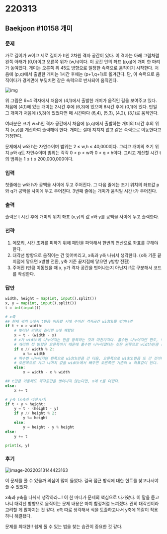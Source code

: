# 220313



## Baekjoon #10158 개미



### 문제

가로 길이가 w이고 세로 길이가 h인 2차원 격자 공간이 있다. 이 격자는 아래 그림처럼 왼쪽 아래가 (0,0)이고 오른쪽 위가 (w,h)이다. 이 공간 안의 좌표 (p,q)에 개미 한 마리가 놓여있다. 개미는 오른쪽 위 45도 방향으로 일정한 속력으로 움직이기 시작한다. 처음에 (p,q)에서 출발한 개미는 1시간 후에는 (p+1,q+1)로 옮겨간다. 단, 이 속력으로 움직이다가 경계면에 부딪치면 같은 속력으로 반사되어 움직인다.

![img](https://upload.acmicpc.net/95e84480-219b-4628-a65d-7b08bc3758e5/-/preview/)

위 그림은 6×4 격자에서 처음에 (4,1)에서 출발한 개미가 움직인 길을 보여주고 있다. 처음에 (4,1)에 있는 개미는 2시간 후에 (6,3)에 있으며 8시간 후에 (0,1)에 있다. 만일 그 개미가 처음에 (5,3)에 있었다면 매 시간마다 (6,4), (5,3), (4,2), (3,1)로 움직인다. 

여러분은 크기 w×h인 격자 공간에서 처음에 (p,q)에서 출발하는 개미의 t시간 후의 위치 (x,y)를 계산하여 출력해야 한다. 개미는 절대 지치지 않고 같은 속력으로 이동한다고 가정한다. 

문제에서 w와 h는 자연수이며 범위는 2 ≤ w,h ≤ 40,000이다. 그리고 개미의 초기 위치 p와 q도 자연수이며 범위는 각각 0 < p < w과 0 < q < h이다. 그리고 계산할 시간 t의 범위는 1 ≤ t ≤ 200,000,000이다. 



### 입력

첫줄에는 w와 h가 공백을 사이에 두고 주어진다. 그 다음 줄에는 초기 위치의 좌표값 p와 q가 공백을 사이에 두고 주어진다. 3번째 줄에는 개미가 움직일 시간 t가 주어진다. 



### 출력

출력은 t 시간 후에 개미의 위치 좌표 (x,y)의 값 x와 y를 공백을 사이에 두고 출력한다. 



### 전략

1. 메모리, 시간 초과를 피하기 위해 패턴을 파악해서 한번의 연산으로 좌표를 구해야 한다.
2. 대각선 방향으로 움직이는 건 잊어버리고, x축과 y축 나눠서 생각한다. (x축 기준 끝지점에 닿으면 x방향 전환, y축 기준 끝지점에 닿으면 y방향 전환)
3. 주어진 t만큼 이동했을 때 x, y가 격자 공간을 벗어나는지 아닌지 if로 구분해서 코드를 작성한다.



### 답안

```python
width, height = map(int, input().split())
x, y = map(int, input().split())
t = int(input())

# x축
## 현재 위치 x에서 t만큼 이동할 시에 주어진 격자공간 width를 벗어나면
if t + x > width:
    # 벗어난 만큼의 길이만 x에 재할당
    x = t - (width - x)
    # x가 width에 나누어지는 만큼 왕복하는 것과 마찬가지다. 홀수번 나누어지면 편도, 짝수번 나누어지면 왕복
    # 개미의 첫 방향은 오른쪽이기 때문에 홀수번 나누어졌다는 것은 왼쪽으로 width만큼 갔다는 의미다.(편도)
    if x // width % 2:
        x %= width
    # 짝수번 나누어지면 왼쪽으로 width만큼 간 다음, 오른쪽으로 width만큼 또 간 것이다.(왕복)
    # 오른쪽으로 가고 나머지 값을 width에서 빼주면 오른쪽면 기준의 x 좌표값이 된다.
    else:
        x = width - x % width

## t만큼 이동해도 격자공간을 벗어나지 않는다면, x에 t를 더한다.
else:
    x += t

# y축 (x축과 마찬가지)
if t + y > height:
    y = t - (height - y)
    if y // height % 2:
        y %= height
    else:
        y = height - y % height
else:
    y += t

print(x, y)
```



### 후기

![image-20220313144423163](C:\Users\jelee\AppData\Roaming\Typora\typora-user-images\image-20220313144423163.png)



이 문제를 풀 수 있을까 의심이 많이 들었다. 결국 접근 방식에 대한 힌트를 찾고나서야 풀 수 있었다.

x축과 y축을 나눠서 생각하라...! 이 한 마디가 문제의 핵심으로 다가왔다. 이 말을 듣고나니 대각선 방향으로 움직이는 문제 내용은 마치 함정처럼 느껴졌다. 괜히 대각선이라 고려할 게 많아지는 것 같다. x축 따로 생각해서 식을 도출하고나서 y축에 똑같이 적용하니 해결됐다.

문제를 최대한!! 쉽게 풀 수 있는 법을 찾는 습관이 중요한 것 같다.